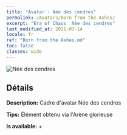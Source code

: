 ```yaml
---
title: "Avatar - Née des cendres"
permalink: /Avatars/Born from the Ashes/
excerpt: "Era of Chaos  Née des cendres"
last_modified_at: 2021-07-14
locale: fr
ref: "Born from the Ashes.md"
toc: false
classes: wide
---
```

 ![Née des cendres](/images/a/avatarFrame_76.png)

## Détails

 **Description:** Cadre d'avatar Née des cendres 

 **Tips:** Élément obtenu via l'Arène glorieuse 

 **Is available:**  + 

